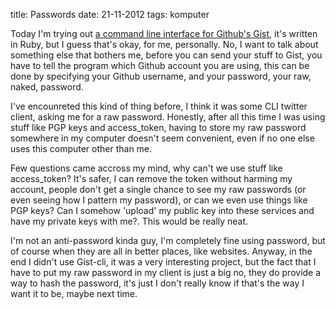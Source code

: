 title: Passwords
date: 21-11-2012
tags: komputer

Today I'm trying out <a href='https://github.com/defunkt/gist'>a command line interface for Github's Gist</a>, it's written in Ruby, but I guess that's okay, for me, personally. No, I want to talk about something else that bothers me, before you can send your stuff to Gist, you have to tell the program which Github account you are using, this can be done by specifying your Github username, and your password, your raw, naked, password. 

I've encounreted this kind of thing before, I think it was some CLI twitter client, asking me for a raw password. Honestly, after all this time I was using stuff like PGP keys and access_token, having to store my raw password somewhere in my computer doesn't seem convenient, even if no one else uses this computer other than me.

Few questions came accross my mind, why can't we use stuff like access_token? It's safer, I can remove the token without harming my account, people don't get a single chance to see my raw passwords (or even seeing how I pattern my password), or can we even use things like PGP keys? Can I somehow 'upload' my public key into these services and have my private keys with me?. This would be really neat.

I'm not an anti-password kinda guy, I'm completely fine using password, but of course when they are all in better places, like websites. Anyway, in the end I didn't use Gist-cli, it was a very interesting project, but the fact that I have to put my raw password in my client is just a big no, they do provide a way to hash the password, it's just I don't really know if that's the way I want it to be, maybe next time.
